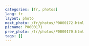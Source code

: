 ```yaml
---
categories: [fr, photos]
lang: fr
layout: photo
next_photo: /fr/photos/P0000172.html
picname: P0000171
prev_photo: /fr/photos/P0000170.html
tags: []
---
```

